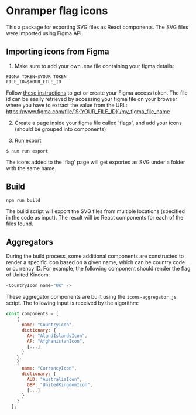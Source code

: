 # Onramper flag icons
This a package for exporting SVG files as React components. 
The SVG files were imported using Figma API.

## Importing icons from Figma
1. Make sure to add your own .env file containing your figma details:
```
FIGMA_TOKEN=$YOUR_TOKEN
FILE_ID=$YOUR_FILE_ID
```

Follow [these instructions](https://www.figma.com/developers/api#authentication) to get or create your Figma access token. 
The file id can be easily retrieved by accessing your figma file on your browser where you have to extract the value from the URL: 
https://www.figma.com/file/`${YOUR_FILE_ID}`/my_figma_file_name 
    
2. Create a page inside your figma file called 'flags', and add your icons (should be grouped into components)

3. Run export
```shell
$ num run export
```
The icons added to the 'flag' page will get exported as SVG under a folder with the same name. 

## Build
```shell
npm run build
```
The build script will export the SVG files from multiple locations (specified in the code as input). The result will be React components for each of the files found.

## Aggregators
During the build process, some additional components are constructed to render a specific icon based on a given name, which can be country code or currency ID. 
For example, the following component should render the flag of United Kindom: 
````javascript
<CountryIcon name="UK" />
````

 These aggregator components are built using the `icons-aggregator.js` script. 
 The following input is received by the algorithm:
````javascript
const components = [
    {
      name: "CountryIcon",
      dictionary: {
        AX: "AlandIslandsIcon",
        AF: "AfghanistanIcon",
        [...]
      }
    },
    {
      name: "CurrencyIcon",
      dictionary: {
        AUD: "AustraliaIcon",
        GBP: "UnitedKingdomIcon",
        [...]
      }
    }
  ];
````
